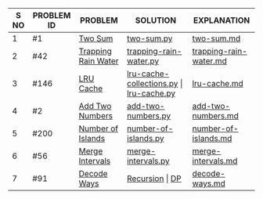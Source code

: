 | S NO | PROBLEM ID | PROBLEM                                                                   | SOLUTION                                                                                                                       | EXPLANATION                                                    |
| ---- | ---------- | ------------------------------------------------------------------------- | ------------------------------------------------------------------------------------------------------------------------------ | -------------------------------------------------------------- |
| 1    | #1         | [Two Sum](https://leetcode.com/problems/two-sum/)                         | [two-sum.py](./solution/python/two-sum.py)                                                                                     | [two-sum.md](./explanation/two-sum.md)                         |
| 2    | #42        | [Trapping Rain Water](https://leetcode.com/problems/trapping-rain-water/) | [trapping-rain-water.py](./solution/python/trapping-rain-water.py)                                                             | [trapping-rain-water.md](./explanation/trapping-rain-water.md) |
| 3    | #146       | [LRU Cache](https://leetcode.com/problems/lru-cache/)                     | [lru-cache-collections.py](./solution/python/lru-cache-using-collections.py) \| [lru-cache.py](./solution/python/lru-cache.py) | [lru-cache.md](./explanation/lru-cache.md)                     |
| 4    | #2         | [Add Two Numbers](https://leetcode.com/problems/add-two-numbers/)         | [add-two-numbers.py](./solution/python/add-two-numbers.py)                                                                     | [add-two-numbers.md](./explanation/add-two-numbers.md)         |
| 5    | #200       | [Number of Islands](https://leetcode.com/problems/number-of-islands/)     | [number-of-islands.py](./solution/python/number-of-islands.py)                                                                 | [number-of-islands.md](./explanation/number-of-islands.md)     |
| 6    | #56        | [Merge Intervals](https://leetcode.com/problems/merge-intervals/)         | [merge-intervals.py](./solution/python/merge-intervals.py)                                                                     | [merge-intervals.md](./explanation/merge-intervals.md)         |
| 7    | #91        | [Decode Ways](https://leetcode.com/problems/decode-ways/)                 | [Recursion](./solution/python/decode-ways-recursion.py) \| [DP](./solution/python/decode-ways.dp.py)                           | [decode-ways.md](./explanation/decode-ways.md)                 |